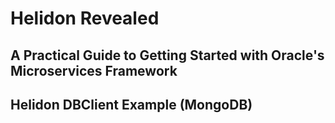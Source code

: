 # Helidon Revealed
## A Practical Guide to Getting Started with Oracle's Microservices Framework
## Helidon DBClient Example (MongoDB)
